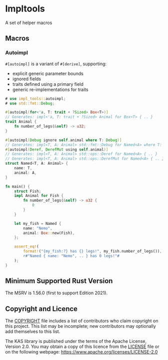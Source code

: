 Impltools
=======

A set of helper macros


Macros
------

### Autoimpl

`#[autoimpl]` is a variant of `#[derive]`, supporting:

-   explicit generic parameter bounds
-   ignored fields
-   traits defined using a primary field
-   generic re-implementations for traits

```rust
# use impl_tools::autoimpl;
# use std::fmt::Debug;

#[autoimpl(for<'a, T: trait + ?Sized> Box<T>)]
// Generates: impl<'a, T: trait + ?Sized> Animal for Box<T> { .. }
trait Animal {
    fn number_of_legs(&self) -> u32;
}

#[autoimpl(Debug ignore self.animal where T: Debug)]
// Generates: impl<T, A: Animal> std::fmt::Debug for Named<A> where T: Debug { .. }
#[autoimpl(Deref, DerefMut using self.animal)]
// Generates: impl<T, A: Animal> std::ops::Deref for Named<A> { .. }
// Generates: impl<T, A: Animal> std::ops::DerefMut for Named<A> { .. }
struct Named<T, A: Animal> {
    name: T,
    animal: A,
}

fn main() {
    struct Fish;
    impl Animal for Fish {
        fn number_of_legs(&self) -> u32 {
            0
        }
    }

    let my_fish = Named {
        name: "Nemo",
        animal: Box::new(Fish),
    };

    assert_eq!(
        format!("{my_fish:?} has {} legs!", my_fish.number_of_legs()),
        r#"Named { name: "Nemo", .. } has 0 legs!"#
    );
}
```


Minimum Supported Rust Version
------------------------------

The MSRV is 1.56.0 (first to support Edition 2021).


Copyright and Licence
---------------------

The [COPYRIGHT](COPYRIGHT) file includes a list of contributors who claim
copyright on this project. This list may be incomplete; new contributors may
optionally add themselves to this list.

The KAS library is published under the terms of the Apache License, Version 2.0.
You may obtain a copy of this licence from the [LICENSE](LICENSE) file or on
the following webpage: <https://www.apache.org/licenses/LICENSE-2.0>

